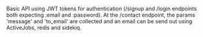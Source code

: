 Basic API using JWT tokens for authentication (/signup and /login endpoints both expecting :email and :password). At the /contact endpoint, the params 'message' and 'to_email' are collected and an email can be send out using ActiveJobs, redis and sidekiq.
